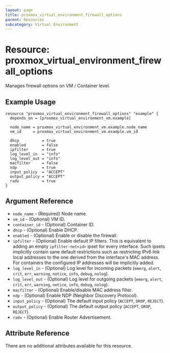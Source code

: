 ```yaml
---
layout: page
title: proxmox_virtual_environment_firewall_options
parent: Resources
subcategory: Virtual Environment
---
```


# Resource: proxmox_virtual_environment_firewall_options

Manages firewall options on VM / Container level.

## Example Usage

```hcl
resource "proxmox_virtual_environment_firewall_options" "example" {
  depends_on = [proxmox_virtual_environment_vm.example]

  node_name = proxmox_virtual_environment_vm.example.node_name
  vm_id     = proxmox_virtual_environment_vm.example.vm_id

  dhcp          = true
  enabled       = false
  ipfilter      = true
  log_level_in  = "info"
  log_level_out = "info"
  macfilter     = false
  ndp           = true
  input_policy  = "ACCEPT"
  output_policy = "ACCEPT"
  radv          = true
}
```

## Argument Reference

- `node_name` - (Required) Node name.
- `vm_id` - (Optional) VM ID.
- `container_id` - (Optional) Container ID.
- `dhcp` - (Optional) Enable DHCP.
- `enabled` - (Optional) Enable or disable the firewall.
- `ipfilter` - (Optional) Enable default IP filters. This is equivalent to
    adding an empty `ipfilter-net<id>` ipset for every interface. Such ipsets
    implicitly contain sane default restrictions such as restricting IPv6 link
    local addresses to the one derived from the interface's MAC address. For
    containers the configured IP addresses will be implicitly added.
- `log_level_in` - (Optional) Log level for incoming
    packets (`emerg`, `alert`, `crit`, `err`, `warning`, `notice`, `info`,
    `debug`, `nolog`).
- `log_level_out` - (Optional) Log level for outgoing
    packets (`emerg`, `alert`, `crit`, `err`, `warning`, `notice`, `info`,
    `debug`, `nolog`).
- `macfilter` - (Optional) Enable/disable MAC address filter.
- `ndp` - (Optional) Enable NDP (Neighbor Discovery Protocol).
- `input_policy` - (Optional) The default input
    policy (`ACCEPT`, `DROP`, `REJECT`).
- `output_policy` - (Optional) The default output
    policy (`ACCEPT`, `DROP`, `REJECT`).
- `radv` - (Optional) Enable Router Advertisement.

## Attribute Reference

There are no additional attributes available for this resource.
